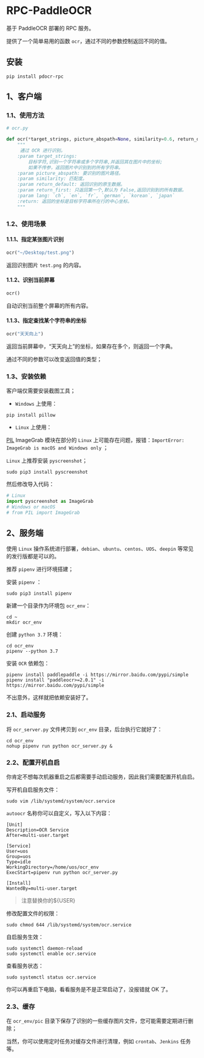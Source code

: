 # RPC-PaddleOCR

基于 PaddleOCR 部署的 RPC 服务。

提供了一个简单易用的函数 `ocr`，通过不同的参数控制返回不同的值。



## 安装

```shell
pip install pdocr-rpc
```



## 1、客户端

### 1.1、使用方法

```python
# ocr.py

def ocr(*target_strings, picture_abspath=None, similarity=0.6, return_default=False, return_first=False, lang="ch"):
    """
     通过 OCR 进行识别。
    :param target_strings: 
        目标字符,识别一个字符串或多个字符串,并返回其在图片中的坐标;
        如果不传参，返回图片中识别到的所有字符串。
    :param picture_abspath: 要识别的图片路径。
    :param similarity: 匹配度。
    :param return_default: 返回识别的原生数据。
    :param return_first: 只返回第一个,默认为 False,返回识别到的所有数据。
    :param lang: `ch`, `en`, `fr`, `german`, `korean`, `japan`
    :return: 返回的坐标是目标字符串所在行的中心坐标。
    """
```

### 1.2、使用场景

#### 1.1.1、指定某张图片识别

```python
ocr("~/Desktop/test.png")
```

返回识别图片 `test.png` 的内容。 

#### 1.1.2、识别当前屏幕

```python
ocr()
```

自动识别当前整个屏幕的所有内容。

#### 1.1.3、指定查找某个字符串的坐标

```python
ocr("天天向上")
```

返回当前屏幕中，“天天向上”的坐标，如果存在多个，则返回一个字典。

通过不同的参数可以改变返回值的类型；

### 1.3、安装依赖

客户端仅需要安装截图工具；

- `Windows` 上使用：

```shell
pip install pillow
```

- `Linux` 上使用：

[PIL](https://en.wikipedia.org/wiki/Python_Imaging_Library) ImageGrab 模块在部分的 `Linux` 上可能存在问题，报错：`ImportError: ImageGrab is macOS and Windows only` ；

`Linux` 上推荐安装 `pyscreenshot`；

```shell
sudo pip3 install pyscreenshot
```

然后修改导入代码：

```python
# Linux
import pyscreenshot as ImageGrab
# Windows or macOS
# from PIL import ImageGrab
```

## 2、服务端

使用 `Linux` 操作系统进行部署，`debian`、`ubuntu`、`centos`、`UOS`、`deepin` 等常见的发行版都是可以的。

推荐 `pipenv` 进行环境搭建；

安装 `pipenv` ：

```
sudo pip3 install pipenv
```

新建一个目录作为环境包 `ocr_env`：

```
cd ~
mkdir ocr_env
```

创建 `python 3.7` 环境：

```
cd ocr_env
pipenv --python 3.7
```

安装 `OCR` 依赖包：

```
pipenv install paddlepaddle -i https://mirror.baidu.com/pypi/simple
pipenv install "paddleocr>=2.0.1" -i https://mirror.baidu.com/pypi/simple
```

不出意外，这样就把依赖安装好了。

### 2.1、启动服务

将 `ocr_server.py` 文件拷贝到 `ocr_env` 目录，后台执行它就好了：

```
cd ocr_env
nohup pipenv run python ocr_server.py &
```

### 2.2、配置开机自启

你肯定不想每次机器重启之后都需要手动启动服务，因此我们需要配置开机自启。

写开机自启服务文件：

```
sudo vim /lib/systemd/system/ocr.service
```

`autoocr` 名称你可以自定义，写入以下内容：

```
[Unit]
Description=OCR Service
After=multi-user.target

[Service]
User=uos
Group=uos
Type=idle
WorkingDirectory=/home/uos/ocr_env
ExecStart=pipenv run python ocr_server.py

[Install]
WantedBy=multi-user.target
```

> 注意替换你的${USER}

修改配置文件的权限：

```
sudo chmod 644 /lib/systemd/system/ocr.service
```

自启服务生效：

```
sudo systemctl daemon-reload
sudo systemctl enable ocr.service
```

查看服务状态：

```
sudo systemctl status ocr.service
```

你可以再重启下电脑，看看服务是不是正常启动了，没报错就 OK 了。

### 2.3、缓存

在 `ocr_env/pic` 目录下保存了识别的一些缓存图片文件，您可能需要定期进行删除；

当然，你可以使用定时任务对缓存文件进行清理，例如 `crontab`、`Jenkins` 任务等。
